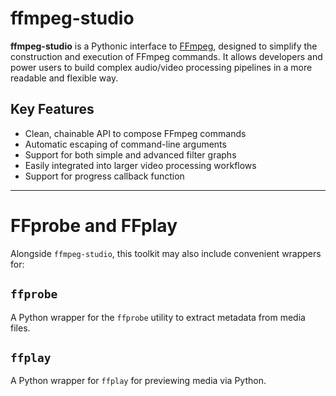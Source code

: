# ffmpeg-studio

**ffmpeg-studio** is a Pythonic interface to [FFmpeg](https://ffmpeg.org/), designed to simplify the construction and execution of FFmpeg commands. It allows developers and power users to build complex audio/video processing pipelines in a more readable and flexible way.


## Key Features

- Clean, chainable API to compose FFmpeg commands
- Automatic escaping of command-line arguments
- Support for both simple and advanced filter graphs
- Easily integrated into larger video processing workflows
- Support for progress callback function

---

# FFprobe and FFplay

Alongside `ffmpeg-studio`, this toolkit may also include convenient wrappers for:

## `ffprobe`

A Python wrapper for the `ffprobe` utility to extract metadata from media files.


## `ffplay`

A Python wrapper for  `ffplay` for previewing media via Python.